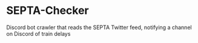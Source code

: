 # SEPTA-Checker
Discord bot crawler that reads the SEPTA Twitter feed, notifying a channel on Discord of train delays
